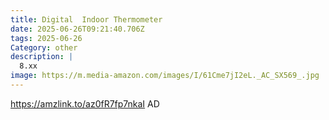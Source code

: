 ```yaml
---
title: Digital  Indoor Thermometer
date: 2025-06-26T09:21:40.706Z
tags: 2025-06-26
Category: other
description: |
  8.xx
image: https://m.media-amazon.com/images/I/61Cme7jI2eL._AC_SX569_.jpg
---
```

https://amzlink.to/az0fR7fp7nkaI
AD